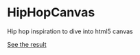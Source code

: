 # HipHopCanvas
Hip hop inspiration to dive into html5 canvas

[See the result](http://oggoelement.com/portfolio/demo/wall-thresold/)
